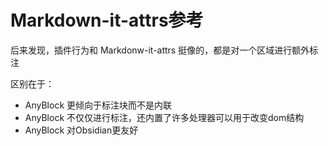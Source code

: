 # Markdown-it-attrs参考

后来发现，插件行为和 Markdonw-it-attrs 挺像的，都是对一个区域进行额外标注

区别在于：

- AnyBlock 更倾向于标注块而不是内联
- AnyBlock 不仅仅进行标注，还内置了许多处理器可以用于改变dom结构
- AnyBlock 对Obsidian更友好
